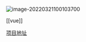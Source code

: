 

![image-20220321100103700](https://gitee.com/capsion/markdown-image/raw/master/image/202203211001044.png)



[[vue]]

[项目地址](https://github.com/cpasion-js-demo/vue-license-keyboard)
